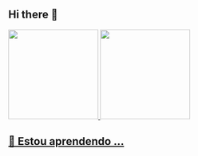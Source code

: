 ## Hi there 👋
<div>
 <a href="https://github.com/Capimaso" style="display":flex;gap:10px;justify-content:center;align-items:center;>
 <img loading="lazy" height="180em" src="https://github-readme-stats.vercel.app/api/top-langs/?username=Capimaso&layout=compact&langs_count=7&theme=dracula"/>
 <img loading="lazy" height="180em" src="https://github-readme-stats.vercel.app/api?username=Capimaso&show_icons=true&theme=dracula&include_all_commits=true&count_private=true"/>
</div>

 <h2>
   🌱 Estou aprendendo ...
 </h2>
 <style>
   #linguagens {
     cursor:default;
     }
 </style>
 <div id="linguagens" style="display":flex;gap:10px;justify-content:center;align-items:center;>
   <url src="https://upload.wikimedia.org/wikipedia/commons/thumb/c/c3/Python-logo-notext.svg/1869px-Python-logo-notext.svg.png"></url>
 </div>
<!--
**Capimaso/Capimaso** is a ✨ _special_ ✨ repository because its `README.md` (this file) appears on your GitHub profile.

Here are some ideas to get you started:

- 🔭 I’m currently working on ...
- 
- 👯 I’m looking to collaborate on ...
- 🤔 I’m looking for help with ...
- 💬 Ask me about ...
- 📫 How to reach me: ...
- 😄 Pronouns: ...
- ⚡ Fun fact: ...
-->
